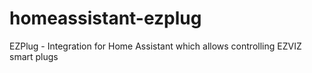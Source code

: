 # homeassistant-ezplug
EZPlug - Integration for Home Assistant which allows controlling EZVIZ smart plugs
